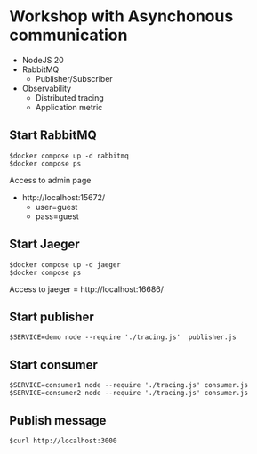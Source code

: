 # Workshop with Asynchonous communication
* NodeJS 20
* RabbitMQ
  * Publisher/Subscriber
* Observability
  * Distributed tracing
  * Application metric

## Start RabbitMQ
```
$docker compose up -d rabbitmq
$docker compose ps
```

Access to admin page
* http://localhost:15672/
  * user=guest
  * pass=guest

## Start Jaeger
```
$docker compose up -d jaeger
$docker compose ps
```
Access to jaeger = http://localhost:16686/

## Start publisher
```
$SERVICE=demo node --require './tracing.js'  publisher.js
```

## Start consumer
```
$SERVICE=consumer1 node --require './tracing.js' consumer.js
$SERVICE=consumer2 node --require './tracing.js' consumer.js
```

## Publish message
```
$curl http://localhost:3000
```